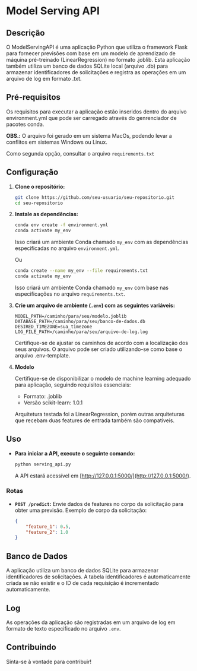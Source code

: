 # Model Serving API

## Descrição

O ModelServingAPI é uma aplicação Python que utiliza o framework Flask para fornecer previsões com base em um modelo de aprendizado de máquina pré-treinado (LinearRegression) no formato .joblib. Esta aplicação também utiliza um banco de dados SQLite local (arquivo .db) para armazenar identificadores de solicitações e registra as operações em um arquivo de log em formato .txt.

## Pré-requisitos

Os requisitos para executar a aplicação estão inseridos dentro do arquivo environment.yml que pode ser carregado através do genrenciador de pacotes conda.

**OBS.:** O arquivo foi gerado em um sistema MacOs, podendo levar a conflitos em sistemas Windows ou Linux.

Como segunda opção, consultar o arquivo `requirements.txt`

## Configuração

1. **Clone o repositório:**

    ```bash
    git clone https://github.com/seu-usuario/seu-repositorio.git
    cd seu-repositorio
    ```

2. **Instale as dependências:**

    ```bash
    conda env create -f environment.yml
    conda activate my_env
    ```
    
    Isso criará um ambiente Conda chamado `my_env` com as dependências especificadas no arquivo `environment.yml`.

    Ou

    ```bash
    conda create --name my_env --file requirements.txt
    conda activate my_env
    ```

   Isso criará um ambiente Conda chamado `my_env` com base nas especificações no arquivo `requirements.txt`.

3. **Crie um arquivo de ambiente (`.env`) com as seguintes variáveis:**

    ```dotenv
    MODEL_PATH=/caminho/para/seu/modelo.joblib
    DATABASE_PATH=/caminho/para/seu/banco-de-dados.db
    DESIRED_TIMEZONE=sua_timezone
    LOG_FILE_PATH=/caminho/para/seu/arquivo-de-log.log
    ```

   Certifique-se de ajustar os caminhos de acordo com a localização dos seus arquivos. O arquivo pode ser criado utilizando-se como base o arquivo .env-template.

4. **Modelo**

    Certifique-se de disponibilizar o modelo de machine learning adequado para aplicação, seguindo requisitos essenciais:

    - Formato: .joblib
    - Versão scikit-learn: 1.0.1

    Arquitetura testada foi a LinearRegression, porém outras arquiteturas que recebam duas features de entrada também são compatíveis.

## Uso

- **Para iniciar a API, execute o seguinte comando:**

    ```bash
    python serving_api.py
    ```

    A API estará acessível em [http://127.0.0.1:5000/](http://127.0.0.1:5000/).

### Rotas

- **`POST /predict`:** Envie dados de features no corpo da solicitação para obter uma previsão. Exemplo de corpo da solicitação:

    ```json
    {
        "feature_1": 0.5,
        "feature_2": 1.0
    }
    ```

## Banco de Dados

A aplicação utiliza um banco de dados SQLite para armazenar identificadores de solicitações. A tabela identificadores é automaticamente criada se não existir e o ID de cada requisição é incrementado automaticamente.

## Log

As operações da aplicação são registradas em um arquivo de log em formato de texto especificado no arquivo `.env`.

## Contribuindo

Sinta-se à vontade para contribuir!


